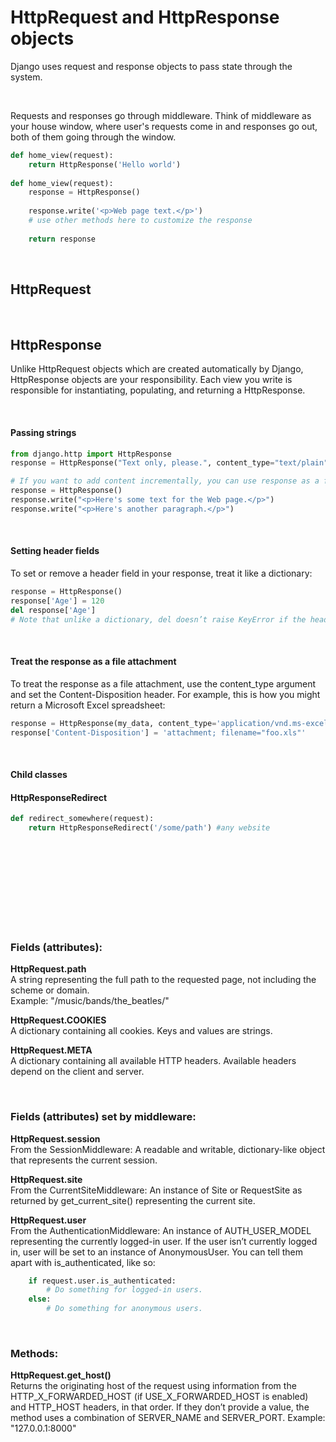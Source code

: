 # HttpRequest and HttpResponse objects
Django uses request and response objects to pass state through the system.

<br>

Requests and responses go through middleware. Think of middleware as your house window, where user's requests come in and responses go out, both of them going through the window.
```python
def home_view(request):
    return HttpResponse('Hello world')
    
def home_view(request):
    response = HttpResponse()
    
    response.write('<p>Web page text.</p>')
    # use other methods here to customize the response
    
    return response
```

<br>

## HttpRequest

<br>

## HttpResponse
Unlike HttpRequest objects which are created automatically by Django, HttpResponse objects are your responsibility. Each view you write is responsible for instantiating, populating, and returning a HttpResponse.

<br>

#### Passing strings
```python
from django.http import HttpResponse
response = HttpResponse("Text only, please.", content_type="text/plain")

# If you want to add content incrementally, you can use response as a file-like object:
response = HttpResponse()
response.write("<p>Here's some text for the Web page.</p>")
response.write("<p>Here's another paragraph.</p>")
```

<br>

#### Setting header fields
To set or remove a header field in your response, treat it like a dictionary:
```python
response = HttpResponse()
response['Age'] = 120
del response['Age']
# Note that unlike a dictionary, del doesn’t raise KeyError if the header field doesn’t exist.
```

<br>

#### Treat the response as a file attachment
To treat the response as a file attachment, use the content_type argument and set the Content-Disposition header. For example, this is how you might return a Microsoft Excel spreadsheet:
```python
response = HttpResponse(my_data, content_type='application/vnd.ms-excel')
response['Content-Disposition'] = 'attachment; filename="foo.xls"'
```
<br>

#### Child classes
#### HttpResponseRedirect
```python
def redirect_somewhere(request):
    return HttpResponseRedirect('/some/path') #any website
```


<br>
<br>
<br>
<br>
<br>
<br>
<br>
<br>


### Fields (attributes):
**HttpRequest.path**  
A string representing the full path to the requested page, not including the scheme or domain.  
Example: "/music/bands/the_beatles/"

**HttpRequest.COOKIES**  
A dictionary containing all cookies. Keys and values are strings.
    
**HttpRequest.META**  
A dictionary containing all available HTTP headers. Available headers depend on the client and server.

<br>

### Fields (attributes) set by middleware:
**HttpRequest.session**  
From the SessionMiddleware: A readable and writable, dictionary-like object that represents the current session.

**HttpRequest.site**  
From the CurrentSiteMiddleware: An instance of Site or RequestSite as returned by get_current_site() representing the current site.

**HttpRequest.user**  
From the AuthenticationMiddleware: An instance of AUTH_USER_MODEL representing the currently logged-in user. If the user isn’t currently logged in, user will be set to an instance of AnonymousUser. You can tell them apart with is_authenticated, like so:
```python
    if request.user.is_authenticated:
        # Do something for logged-in users.
    else:
        # Do something for anonymous users.
```

<br>

### Methods:
**HttpRequest.get_host()**  
Returns the originating host of the request using information from the HTTP_X_FORWARDED_HOST (if USE_X_FORWARDED_HOST is enabled) and HTTP_HOST headers, in that order. If they don’t provide a value, the method uses a combination of SERVER_NAME and SERVER_PORT. Example: "127.0.0.1:8000"

